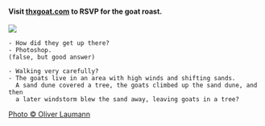 #### Visit [thxgoat.com](http://thxgoat.com) to RSVP for the goat roast.

![](http://farm9.staticflickr.com/8184/8119142781_b02c1e9fab_z.jpg)

    - How did they get up there?
    - Photoshop.
    (false, but good answer)
    
    - Walking very carefully?
    - The goats live in an area with high winds and shifting sands. 
      A sand dune covered a tree, the goats climbed up the sand dune, and then 
      a later windstorm blew the sand away, leaving goats in a tree?

[Photo © Oliver Laumann](http://www.flickr.com/photos/oliverlaumann/8119142781/in/photostream/)

